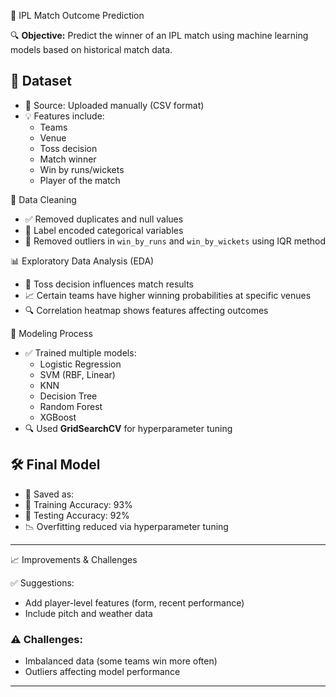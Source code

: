 🏏 IPL Match Outcome Prediction

🔍 **Objective:** Predict the winner of an IPL match using machine learning models based on historical match data.



## 📁 Dataset

- 📌 Source: Uploaded manually (CSV format)
- 💡 Features include:
  - Teams
  - Venue
  - Toss decision
  - Match winner
  - Win by runs/wickets
  - Player of the match

 🧼 Data Cleaning

- ✅ Removed duplicates and null values
- 🧠 Label encoded categorical variables
- 🧹 Removed outliers in `win_by_runs` and `win_by_wickets` using IQR method


 📊 Exploratory Data Analysis (EDA)

- 📌 Toss decision influences match results
- 📈 Certain teams have higher winning probabilities at specific venues
- 🔍 Correlation heatmap shows features affecting outcomes



 🤖 Modeling Process

- ✅ Trained multiple models:
  - Logistic Regression
  - SVM (RBF, Linear)
  - KNN
  - Decision Tree
  - Random Forest
  - XGBoost
- 🔍 Used **GridSearchCV** for hyperparameter tuning




## 🛠️ Final Model

- 📁 Saved as: 
- 🧪 Training Accuracy: 93%
- 🧪 Testing Accuracy: 92%
- 📉 Overfitting reduced via hyperparameter tuning

---

 📈 Improvements & Challenges

 ✅ Suggestions:
- Add player-level features (form, recent performance)
- Include pitch and weather data

### ⚠️ Challenges:
- Imbalanced data (some teams win more often)
- Outliers affecting model performance

---

